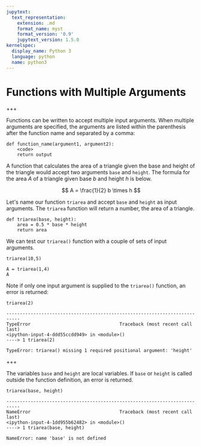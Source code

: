 ```yaml
---
jupytext:
  text_representation:
    extension: .md
    format_name: myst
    format_version: '0.9'
    jupytext_version: 1.5.0
kernelspec:
  display_name: Python 3
  language: python
  name: python3
---
```


# Functions with Multiple Arguments

+++

Functions can be written to accept multiple input arguments. When multiple arguments are specified, the arguments are listed within the parenthesis after the function name and separated by a comma:

```text
def function_name(argument1, argument2):
    <code>
    return output
```

A function that calculates the area of a triangle given the base and height of the triangle would accept two arguments ```base``` and ```height```.  The formula for the area $A$ of a triangle given base $b$ and height $h$ is below.

$$ A = \frac{1}{2} b \times h $$

Let's name our function ```triarea``` and accept ```base``` and ```height``` as input arguments. The ```triarea``` function will return a number, the area of a triangle.

```{code-cell} ipython3
def triarea(base, height):
    area = 0.5 * base * height
    return area
```

We can test our ```triarea()``` function with a couple of sets of input arguments.

```{code-cell} ipython3
triarea(10,5)
```

```{code-cell} ipython3
A = triarea(1,4)
A
```

Note if only one input argument is supplied to the ```triarea()``` function, an error is returned:

```{code-cell} ipython3
triarea(2)
```

```text
---------------------------------------------------------------------------
TypeError                                 Traceback (most recent call last)
<ipython-input-4-ddd55ccdd949> in <module>()
----> 1 triarea(2)

TypeError: triarea() missing 1 required positional argument: 'height'
```

+++

The variables ```base``` and ```height``` are local variables. If ```base``` or ```height``` is called outside the function definition, an error is returned.

```{code-cell} ipython3
triarea(base, height)
```

```text
---------------------------------------------------------------------------
NameError                                 Traceback (most recent call last)
<ipython-input-4-1dd955b62482> in <module>()
----> 1 triarea(base, height)

NameError: name 'base' is not defined
```

```{code-cell} ipython3

```
